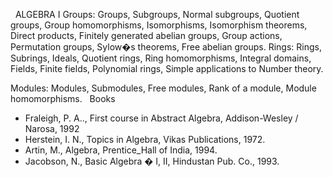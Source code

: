 
 
ALGEBRA I
Groups: Groups, Subgroups, Normal subgroups, Quotient groups, Group
homomorphisms, Isomorphisms, Isomorphism theorems, Direct products, Finitely
generated abelian groups, Group actions, Permutation groups, Sylow�s theorems,
Free abelian groups.
Rings: Rings, Subrings, Ideals, Quotient rings, Ring homomorphisms, Integral
domains, Fields, Finite fields, Polynomial rings, Simple applications to Number
theory.

Modules: Modules, Submodules, Free modules, Rank of a module, Module
homomorphisms.
 
Books

* Fraleigh, P. A.., First course in Abstract Algebra, Addison-Wesley / Narosa,
  1992
* Herstein, I. N., Topics in Algebra, Vikas Publications, 1972.
* Artin, M., Algebra, Prentice_Hall of India, 1994.
* Jacobson, N., Basic Algebra � I, II, Hindustan Pub. Co., 1993.

